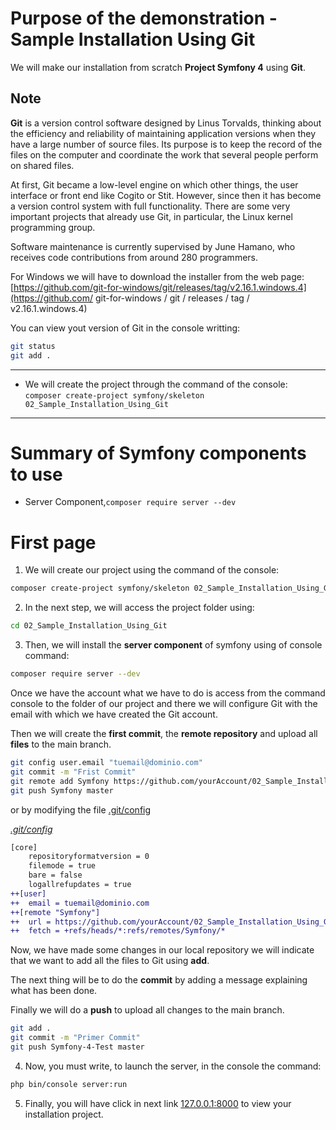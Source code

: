 # Purpose of the demonstration - Sample Installation Using Git

We will make our installation from scratch **Project Symfony 4** using **Git**.

## Note

**Git** is a version control software designed by Linus Torvalds, thinking about the efficiency and reliability of maintaining application versions when they have a large number of source files. Its purpose is to keep the record of the files on the computer and coordinate the work that several people perform on shared files.

At first, Git became a low-level engine on which other things, the user interface or front end like Cogito or Stit. However, since then it has become a version control system with full functionality. There are some very important projects that already use Git, in particular, the Linux kernel programming group.

Software maintenance is currently supervised by June Hamano, who receives code contributions from around 280 programmers.

For Windows we will have to download the installer from the web page: [https://github.com/git-for-windows/git/releases/tag/v2.16.1.windows.4](https://github.com/ git-for-windows / git / releases / tag / v2.16.1.windows.4)

You can view yout version of Git in the console writting:

```bash
git status
git add .
```

---------------------------------------------------------------------------------------

* We will create the project through the command of the console: `composer create-project symfony/skeleton 02_Sample_Installation_Using_Git`

---------------------------------------------------------------------------------------

# Summary of Symfony components to use

* Server Component,`composer require server --dev`

# First page

1. We will create our project using the command of the console:

```bash
composer create-project symfony/skeleton 02_Sample_Installation_Using_Git
```

2. In the next step, we will access the project folder using:

```bash
cd 02_Sample_Installation_Using_Git
```

3. Then, we will install the **server component** of symfony using of console command:

```bash
composer require server --dev
```

Once we have the account what we have to do is access from the command console to the folder of our project and there we will configure Git with the email with which we have created the Git account.

Then we will create the **first commit**, the **remote repository** and upload all **files** to the main branch.

```bash
git config user.email "tuemail@dominio.com"
git commit -m "Frist Commit"
git remote add Symfony https://github.com/yourAccount/02_Sample_Installation_Using_Git.git
git push Symfony master
```

or by modifying the file [.git/config](.git/config)

_[.git/config](.git/config)_
```diff
[core]
	repositoryformatversion = 0
	filemode = true
	bare = false
	logallrefupdates = true
++[user]
++	email = tuemail@dominio.com
++[remote "Symfony"]
++	url = https://github.com/yourAccount/02_Sample_Installation_Using_Git.git
++	fetch = +refs/heads/*:refs/remotes/Symfony/*
```

Now, we have made some changes in our local repository we will indicate that we want to add all the files to Git using **add**.

The next thing will be to do the **commit** by adding a message explaining what has been done.

Finally we will do a **push** to upload all changes to the main branch.

```bash
git add .
git commit -m "Primer Commit"
git push Symfony-4-Test master
```

4. Now, you must write, to launch the server, in the console the command:

```bash
php bin/console server:run
```

5. Finally, you will have click in next link [127.0.0.1:8000](127.0.0.1:8000) to view your installation project.